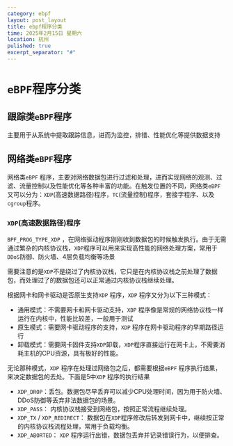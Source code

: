 ```yaml
---
category: ebpf
layout: post_layout
title: ebpf程序分类
time: 2025年2月15日 星期六
location: 杭州
pulished: true
excerpt_separator: "#"
---
```



# `eBPF`程序分类

## 跟踪类`eBPF`程序

主要用于从系统中提取跟踪信息，进而为监控，排错、性能优化等提供数据支持



## 网络类`eBPF`程序

网络类`eBPF` 程序，主要对网络数据包进行过滤和处理，进而实现网络的观测、过滤、流量控制以及性能优化等各种丰富的功能。在触发位置的不同，网络类`eBPF`又可以分为：`XDP`(高速数据路径)程序，`TC`(流量控制)程序，套接字程序、以及`cgroup`程序。

### `XDP`(高速数据路径)程序

`BPF_PROG_TYPE_XDP` ，在网络驱动程序刚刚收到数据包的时候触发执行。由于无需通过繁杂的内核协议栈，`XDP`程序可以用来实现高性能的网络处理方案，常用于`DDoS`防御、防火墙、4层负载均衡等场景

需要注意的是`XDP`不是绕过了内核协议栈，它只是在内核协议栈之前处理了数据包，而处理过了的数据包还可以正常通过内核协议栈继续处理。

根据网卡和网卡驱动是否原生支持`XDP` 程序，`XDP` 程序又分为以下三种模式：

- 通用模式：不需要网卡和网卡驱动支持，`XDP` 程序像是常规的网络协议栈一样运行在内核中，性能比较差，一般用于测试
- 原生模式：需要网卡驱动程序的支持，`XDP` 程序在网卡驱动程序的早期路径运行
- 卸载模式：需要网卡固件支持`XDP`卸载，`XDP`程序直接运行在网卡上，不需要消耗主机的CPU资源，具有极好的性能。

无论那种模式，`XDP` 程序在处理过网络包之后，都需要根据`eBPF` 程序执行结果，来决定数据包的去处。下面是5中`XDP` 程序的执行结果

- `XDP_DROP`：丢包。数据包尽早丢弃可以减少CPU处理时间，因为用于防火墙、DDoS防御等丢弃非法数据包的场景。
- `XDP_PASS`： 内核协议栈接受到网络包，按照正常流程继续处理。
- `XDP_TX` / `XDP_REDIRECT`： 数据包在`XDP`程序修改后转发到网卡中，继续按正常的内核协议栈流程处理，常用于负载均衡。
- `XDP_ABORTED`： `XDP` 程序运行出错，数据包丢弃并记录错误行为，以便排查。



 